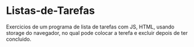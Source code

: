 # Listas-de-Tarefas
Exercicios de um programa de lista de tarefas com JS, HTML, usando storage do navegador, no qual pode colocar a terefa e excluir depois de ter concluido.
